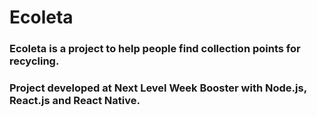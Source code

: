 # Ecoleta
### Ecoleta is a project to help people find collection points for recycling.
### Project developed at Next Level Week Booster with Node.js, React.js and React Native.
